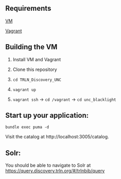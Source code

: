 ## Requirements

[VM](https://www.virtualbox.org/)

[Vagrant](https://www.vagrantup.com/docs/installation/)

## Building the VM

1. Install VM and Vagrant

2. Clone this repository

3. `cd TRLN_Discovery_UNC`

4. `vagrant up`

5. `vagrant ssh` -> `cd /vagrant` -> `cd unc_blacklight`


## Start up your application:

 `bundle exec puma -d`

Visit the catalog at http://localhost:3005/catalog.


## Solr:

You should be able to navigate to Solr at https://query.discovery.trln.org/#/trlnbib/query